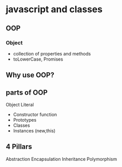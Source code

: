 # javascript and classes

## OOP

### Object
- collection of properties and methods
- toLowerCase, Promises

## Why use OOP?

## parts of OOP
Object Literal

- Constructor function
- Prototypes
- Classes
- Instances (new,this)

## 4 Pillars
Abstraction
Encapsulation
Inheritance
Polymorphism